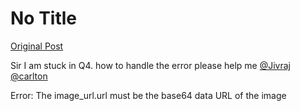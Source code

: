 # No Title

[Original Post](https://discourse.onlinedegree.iitm.ac.in/t/163247/69)

<p>Sir I am stuck in Q4. how to handle the error please help me <a class="mention" href="/u/jivraj">@Jivraj</a> <a class="mention" href="/u/carlton">@carlton</a></p>
<p>Error: The image_url.url must be the base64 data URL of the image</p>